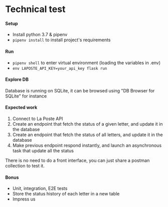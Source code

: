 # Technical test

#### Setup
 * Install python 3.7 & pipenv
 * `pipenv install` to install project's requirements
#### Run
 * `pipenv shell` to enter virtual environment (loading the variables in .env)
 * `env LAPOSTE_API_KEY=your_api_key flask run`
 
#### Explore DB
Database is running on SQLite, it can be browsed using "DB Browser for SQLite" for instance

#### Expected work

1. Connect to La Poste API
2. Create an endpoint that fetch the status of a given letter, and update it in the database
3. Create an endpoint that fetch the status of all letters, and update it in the database
4. Make previous endpoint respond instantly, and launch an asynchronous task that update all the status

There is no need to do a front interface, you can just share a postman collection to test it.

#### Bonus

- Unit, integration, E2E tests
- Store the status history of each letter in a new table
- Impress us